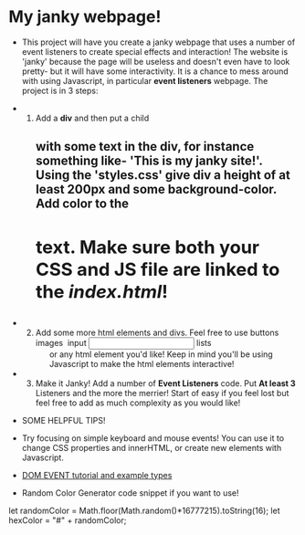 # My janky webpage!

* This project will have you create a janky webpage that uses a number of event listeners to create special effects and interaction!  The website is 'janky' because the page will be useless and doesn't even have to look pretty- but it will have some interactivity.  It is a chance to mess around with using Javascript, in particular **event listeners** webpage.    The project is in 3 steps:

+ 1)  Add a **div**  and then put a child **<h2>** with some text in the div, for instance something like- 'This is my janky site!'.    Using the 'styles.css' give **div** a height of at least 200px and some background-color. Add color to the **<h2>** text.   Make sure both your CSS and JS file are linked to the *index.html*!

+ 2)  Add some more html elements and divs.  Feel free to use buttons **<btn>**  images **<img>** input  **<input>** lists **<ul>** or any html element you'd like!  Keep in mind you'll be using Javascript to make the html elements interactive!

+ 3) Make it Janky!  Add a number of **Event Listeners** code. Put **At least 3** Listeners and the more the merrier! Start of easy if you feel lost but feel free to add as much complexity as you would like!



- SOME HELPFUL TIPS!

*  Try focusing on simple keyboard and mouse events! You can use it to change CSS properties and innerHTML, or create new elements with Javascript.

*  [DOM EVENT tutorial and example types](https://www.w3schools.com/js/js_htmldom_events.asp)

*  Random Color Generator code snippet if you want to use!

  let randomColor = Math.floor(Math.random()*16777215).toString(16);
  let hexColor = "#" + randomColor;
